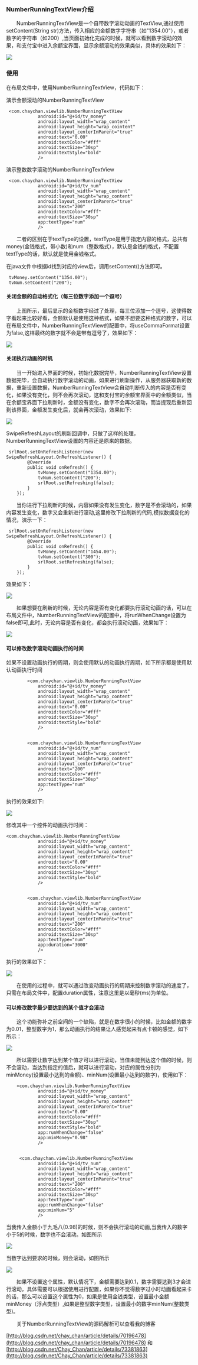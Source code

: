 ### NumberRunningTextView介绍
&emsp;&emsp;NumberRunningTextView是一个自带数字滚动动画的TextView,通过使用setContent(String str)方法，传入相应的金额数字字符串（如"1354.00"），或者数字的字符串（如200）,当页面初始化完成的时候，就可以看到数字滚动的效果，和支付宝中进入余额宝界面，显示余额滚动的效果类似，具体的效果如下：

![](./introduce_img/nrtv/running_tv_1.gif)

### 使用
在布局文件中，使用NumberRunningTextView，代码如下：

演示金额滚动的NumberRunningTextView

     <com.chaychan.viewlib.NumberRunningTextView
                android:id="@+id/tv_money"
                android:layout_width="wrap_content"
                android:layout_height="wrap_cointent"
                android:layout_centerInParent="true"
                android:text="0.00"
                android:textColor="#fff"
                android:textSize="30sp"
                android:textStyle="bold"
                />

演示整数数字滚动的NumberRunningTextView

     <com.chaychan.viewlib.NumberRunningTextView
                android:id="@+id/tv_num"
                android:layout_width="wrap_content"
                android:layout_height="wrap_content"
                android:layout_centerInParent="true"
                android:text="200"
                android:textColor="#fff"
                android:textSize="30sp"
                app:textType="num"
                />

&emsp;&emsp;二者的区别在于textType的设置，textType是用于指定内容的格式，总共有money(金钱格式，带小数)和num（整数格式），默认是金钱的格式，不配置textType的话，默认就是使用金钱格式。

在java文件中根据id找到对应的view后，调用setContent()方法即可。

     tvMoney.setContent("1354.00");
     tvNum.setContent("200");


#### 关闭金额的自动格式化（每三位数字添加一个逗号）
&emsp;&emsp;上图所示，最后显示的金额数字经过了处理，每三位添加一个逗号，这使得数字看起来比较好看，金额默认是使用这种格式，如果不想要这种格式的数字，可以在布局文件中，NumberRunningTextView的配置中，将useCommaFormat设置为false,这样最终的数字就不会是带有逗号了，效果如下：

![](./introduce_img/nrtv/running_tv_2.gif)

#### 关闭执行动画的时机
&emsp;&emsp;当一开始进入界面的时候，初始化数据完毕，NumberRunningTextView设置数据完毕，会自动执行数字滚动的动画，如果进行刷新操作，从服务器获取新的数据，重新设置数据，NumberRunningTextView会自动判断传入的内容是否有变化，如果没有变化，则不会再次滚动，这和支付宝的余额宝界面中的金额类似，当在余额宝界面下拉刷新时，金额没有变化，数字不会再次滚动，而当提现后重新回到该界面，金额发生变化后，就会再次滚动，效果如下:

![](./introduce_img/nrtv/running_tv_3.gif)

SwipeRefreshLayout的刷新回调中，只做了这样的处理，NumberRunningTextView设置的内容还是原来的数据。

     srlRoot.setOnRefreshListener(new SwipeRefreshLayout.OnRefreshListener() {
            @Override
            public void onRefresh() {
                tvMoney.setContent("1354.00");
                tvNum.setContent("200");
                srlRoot.setRefreshing(false);
            }
        });

&emsp;&emsp;当你进行下拉刷新的时候，内容如果没有发生变化，数字是不会滚动的，如果内容发生变化，数字又会重新进行滚动,这里修改下拉刷新的代码,模拟数据变化的情况，演示一下：
   
	 srlRoot.setOnRefreshListener(new SwipeRefreshLayout.OnRefreshListener() {
            @Override
            public void onRefresh() {
                tvMoney.setContent("1454.00");
                tvNum.setContent("300");
                srlRoot.setRefreshing(false);
            }
        });

效果如下：

![](./introduce_img/nrtv/running_tv_4.gif)


&emsp;&emsp;如果想要在刷新的时候，无论内容是否有变化都要执行滚动动画的话，可以在布局文件中，NumberRunningTextView的配置中，将runWhenChange设置为false即可,此时，无论内容是否有变化，都会执行滚动动画，效果如下：

![](./introduce_img/nrtv/running_tv_5.gif)


#### 可以修改数字滚动动画执行的时间

如果不设置动画执行的周期，则会使用默认的动画执行周期，如下所示都是使用默认动画执行时间

     		<com.chaychan.viewlib.NumberRunningTextView
                android:id="@+id/tv_money"
                android:layout_width="wrap_content"
                android:layout_height="wrap_content"
                android:layout_centerInParent="true"
                android:text="0.00"
                android:textColor="#fff"
                android:textSize="30sp"
                android:textStyle="bold"
                />

 
			<com.chaychan.viewlib.NumberRunningTextView
                android:id="@+id/tv_num"
                android:layout_width="wrap_content"
                android:layout_height="wrap_content"
                android:layout_centerInParent="true"
                android:text="200"
                android:textColor="#fff"
                android:textSize="30sp"
                app:textType="num"
                />


执行的效果如下:

![](./introduce_img/nrtv_upgrade/1.gif)

修改其中一个控件的动画执行时间：

    <com.chaychan.viewlib.NumberRunningTextView
                android:id="@+id/tv_money"
                android:layout_width="wrap_content"
                android:layout_height="wrap_content"
                android:layout_centerInParent="true"
                android:text="0.00"
                android:textColor="#fff"
                android:textSize="30sp"
                android:textStyle="bold"
                />

 
			<com.chaychan.viewlib.NumberRunningTextView
                android:id="@+id/tv_num"
                android:layout_width="wrap_content"
                android:layout_height="wrap_content"
                android:layout_centerInParent="true"
                android:text="200"
                android:textColor="#fff"
                android:textSize="30sp"
                app:textType="num"
				app:duration="3000" 
                />


执行的效果如下：

![](./introduce_img/nrtv_upgrade/2.gif)


&emsp;&emsp;在使用的过程中，就可以通过改变动画执行的周期来控制数字滚动的速度了，只需在布局文件中，配置duration属性，注意这里是以毫秒(ms)为单位。


#### 可以修改数字最少要达到的某个值才会滚动

&emsp;&emsp;这个功能弥补之前空间的一个缺陷，就是在数字很小的时候，比如金额的数字为0.01，整型数字为1，那么动画执行的结果让人感觉起来有点卡顿的感觉，如下所示：

![](./introduce_img/nrtv_upgrade/3.gif)

&emsp;&emsp;所以需要让数字达到某个值才可以进行滚动，当值未能到达这个值的时候，则不会滚动，当达到指定的值后，就可以进行滚动，对应的属性分别为minMoney(设置最小达到的金额)、minNum(设置最小达到的数字)，使用如下：


     	<com.chaychan.viewlib.NumberRunningTextView
                android:id="@+id/tv_money"
                android:layout_width="wrap_content"
                android:layout_height="wrap_content"
                android:layout_centerInParent="true"
                android:text="0.00"
                android:textColor="#fff"
                android:textSize="30sp"
                android:textStyle="bold"
                app:runWhenChange="false"
                app:minMoney="0.98"
                />


   		 <com.chaychan.viewlib.NumberRunningTextView
                android:id="@+id/tv_num"
                android:layout_width="wrap_content"
                android:layout_height="wrap_content"
                android:layout_centerInParent="true"
                android:text="200"
                android:textColor="#fff"
                android:textSize="30sp"
                app:textType="num"
                app:runWhenChange="false"
                app:minNum="5"
                />

当我传入金额小于九毛八(0.98)的时候，则不会执行滚动的动画,当我传入的数字小于5的时候，数字也不会滚动。如图所示

![](./introduce_img/nrtv_upgrade/4.gif)

当数字达到要求的时候，则会滚动，如图所示

![](./introduce_img/nrtv_upgrade/5.gif)


&emsp;&emsp;如果不设置这个属性，默认情况下，金额需要达到0.1，数字需要达到3才会进行滚动，具体需要可以根据使用进行配置，如果你不觉得数字过小时动画看起来卡的话，那么可以设置这个属性为0，如果是使用金钱类型，设置最小金额minMoney（浮点类型）,如果是整型数字类型，设置最小的数字minNum(整数类型)。

&emsp;&emsp;关于NumberRunningTextView的源码解析可以查看我的博客 

[http://blog.csdn.net/chay_chan/article/details/70196478](http://blog.csdn.net/chay_chan/article/details/70196478)
和
[http://blog.csdn.net/Chay_Chan/article/details/73381863](http://blog.csdn.net/Chay_Chan/article/details/73381863)